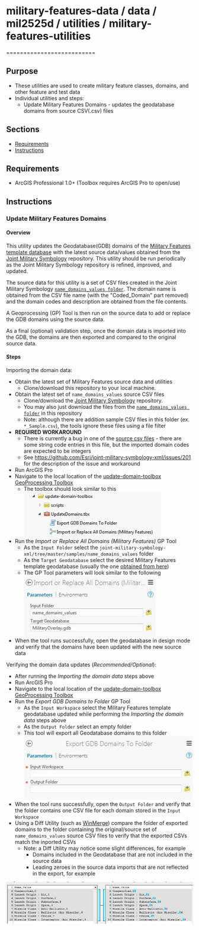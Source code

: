 # military-features-data / data / mil2525d / utilities / military-features-utilities
==========================

## Purpose

* These utilities are used to create military feature classes, domains, and other feature and test data 
* Individual utilities and steps:
    * Update Military Features Domains - updates the geodatabase domains from source CSV(.csv) files

## Sections

* [Requirements](#requirements)
* [Instructions](#instructions)

## Requirements

* ArcGIS Professional 1.0+ (Toolbox requires ArcGIS Pro to open/use)

## Instructions

### Update Military Features Domains

#### Overview

This utility updates the Geodatabase(GDB) domains of the [Military Features template database](../../core_data/gdbs) with the latest source data/values obtained from the [Joint Military Symbology](https://github.com/Esri/joint-military-symbology-xml) repository. This utility should be run periodically as the Joint Military Symbology repository is refined, improved, and updated.

The source data for this utility is a set of CSV files created in the Joint Military Symbology [`name_domains_values folder`](https://github.com/Esri/joint-military-symbology-xml/tree/master/samples/name_domains_values). The domain name is obtained from the CSV file name (with the "Coded_Domain" part removed) and the domain codes and description are obtained from the file contents.

A Geoprocessing (GP) Tool is then run on the source data to add or replace the GDB domains using the source data.

As a final (optional) validation step, once the domain data is imported into the GDB, the domains are then exported and compared to the original source data.

#### Steps

Importing the domain data:

* Obtain the latest set of Military Features source data and utilities
    * Clone/download this repository to your local machine.
* Obtain the latest set of `name_domains_values` source CSV files
    * Clone/download the  [Joint Military Symbology](https://github.com/Esri/joint-military-symbology-xml) repository.
    * You may also just download the files from the [`name_domains_values folder`](https://github.com/Esri/joint-military-symbology-xml/tree/master/samples/name_domains_values) in this repository
    * Note: although there are addition sample CSV files in this folder (ex. `*_Sample.csv`), the tools ignore these files using a file filter
* **REQUIRED WORKAROUND**
    * There is currently a bug in one of the [source csv files](https://github.com/Esri/joint-military-symbology-xml/blob/master/samples/name_domains_values/Coded_Domain_Land_Unit_Entities.csv#L193) - there are some string code entries in this file, but the imported domain codes are expected to be integers
    * See https://github.com/Esri/joint-military-symbology-xml/issues/201 for the description of the issue and workaround
* Run ArcGIS Pro
* Navigate to the local location of the  [update-domain-toolbox GeoProcessing Toolbox](./update-domain-toolbox)
    * The toolbox should look similar to this
![Image of Update Domain Toolbox](./screenshots/Toolbox.JPG)
* Run the *Import or Replace All Domains (Military Features)* GP Tool
    * As the `Input Folder` select the `joint-military-symbology-xml/tree/master/samples/name_domains_values` folder
    * As the `Target Geodatabase` select the desired Military Features template geodatabase (usually the one [obtained from here](../../core_data/gdbs)) 
    * The GP Tool parameters will look similar to the following
![Image of Import Domains](./screenshots/ScreenShot.JPG)
* When the tool runs successfully, open the geodatabase in design mode and verify that the domains have been updated with the new source data

Verifying the domain data updates (*Recommended/Optional*):

* After running the *Importing the domain data* steps above
* Run ArcGIS Pro
* Navigate to the local location of the  [update-domain-toolbox GeoProcessing Toolbox](./update-domain-toolbox)
* Run the *Export GDB Domains to Folder* GP Tool
    * As the `Input Workspace` select the Military Features template geodatabase updated while performing the *Importing the domain data* steps above
    * As the `Output Folder` select an empty folder
    * This tool will export all Geodatabase domains to this folder
![Image of Export Domains](./screenshots/ScreenShot2.JPG)
* When the tool runs successfully, open the `Output Folder` and verify that the folder contains one CSV file for each domain stored in the `Input Workspace`
* Using a Diff Utility (such as [WinMerge](http://winmerge.org/)) compare the folder of exported domains to the folder containing the original/source set of `name_domains_values` source CSV files to verify that the exported CSVs match the inported CSVs
    * Note: a Diff Utility may notice some slight differences, for example
        * Domains included in the Geodatabase that are not included in the source data
        * Leading zeroes in the source data imports that are not reflected in the export, for example
 
 ![Image of Domains Diff](./screenshots/DomainDiff.JPG)
